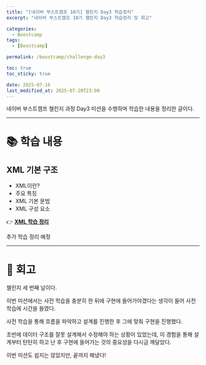 ```yaml
---
title: "[네이버 부스트캠프 10기] 챌린지 Day3 학습정리"
excerpt: "네이버 부스트캠프 10기 챌린지 Day3 학습정리 및 회고"

categories:
  - Boostcamp
tags:
  - [Boostcamp]

permalink: /boostcamp/challenge-day3

toc: true
toc_sticky: true

date: 2025-07-16
last_modified_at: 2025-07-20T23:00
---
```


네이버 부스트캠프 챌린지 과정 Day3 미션을 수행하며 학습한 내용을 정리한 글이다.

---

# 📚 학습 내용

## XML 기본 구조

- XML이란?
- 주요 특징
- XML 기본 문법
- XML 구성 요소

👉 **[XML 학습 정리](/data-formats/xml-basics)**

추가 학습 정리 예정

---

# 🤔 회고

챌린지 세 번째 날이다.

이번 미션에서는 사전 학습을 충분히 한 뒤에 구현에 들어가야겠다는 생각이 들어 사전 학습에 시간을 들였다.

사전 학습을 통해 흐름을 파악하고 설계를 진행한 후 그에 맞춰 구현을 진행했다.

초반에 데이터 구조를 잘못 설계해서 수정해야 하는 상황이 있었는데, 이 경험을 통해 설계부터 탄탄히 하고 난 후 구현에 들어가는 것의 중요성을 다시금 깨달았다.

이번 미션도 쉽지는 않았지만, 끝까지 해냈다!
